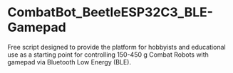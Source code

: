 # CombatBot_BeetleESP32C3_BLE-Gamepad
Free script designed to provide the platform for hobbyists and educational use as a starting point for   controlling 150-450 g Combat Robots with gamepad via Bluetooth Low Energy (BLE).
